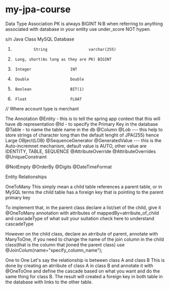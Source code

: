 # my-jpa-course

Data Type Association
PK is always BIGINT
N:B when referring to anything associated with database in your entity use under_score NOT hypen.

s/n		Java Class                             MySQL Database
1.              String 					varchar(255)
2. 		Long, short(As long as they are PK)	BIGINT
3.		Integer					INT
4. 		Double 					Double
5. 		Boolean					BIT(1)
6.		Float					FLOAT






// Where account type is merchant


The Annotation
@Entity - this is to tell the spring app context that this will have db representation
@Id - to specify the Primary Key in the database
@Table - to name the table name in the db
@Column
@Lob --- this help to store strings of character long than the default lenght of JPA(255) hence Large OBject(LOB) 
@SequenceGenerator
@GeneratedValue --- this is the Auto-incremnet mechanism, default value is AUTO, other value are IDENTITY, TABLE, SEQUENCE
@AttributeOverride
@AttributeOverrides
@UniqueConstraint

@NotEmpty
@OrderBy
@Digits
@DateTimeFormat


Entity Relationships

OneToMany
This simply mean a child table references a parent table, or in MySQL terms the child table has a foreign key that is pointing to the parent primary key

To implement that, in the parent class declare a list/set of the child, give it @OneToMany annotation with attributes of mappedBy=atrribute_of_child and cascadeType of what suit your suitation check here to understand cascadeType
  
However on the child class, declare an atrribute of parent, annotate with ManyToOne, if you need to change the name of the join column in the child class(that is the column that jioned the parent class) use @JoinColum(name="specify_column_name");




One to One
Let's say the relationship is between class A and class B
This is done by creating an atrribute of class A in class B and annotate it with @OneToOne and define the cascade based on what you want and do the same thing for class B. The result will created a foreign key in both table in the database with links to the other table.











